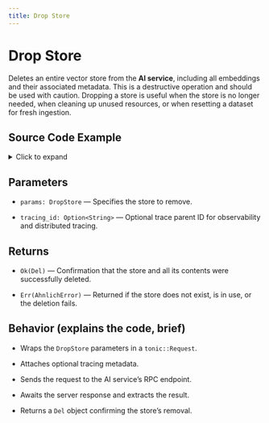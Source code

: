 ```yaml
---
title: Drop Store
---
```


# Drop Store

Deletes an entire vector store from the **AI service**, including all embeddings and their associated metadata. This is a destructive operation and should be used with caution. Dropping a store is useful when the store is no longer needed, when cleaning up unused resources, or when resetting a dataset for fresh ingestion.

## Source Code Example

<details>
  <summary>Click to expand</summary>

  ```rust
  use ahnlich_types::ai::query::DropStore;
  use ahnlich_client_rs::ai::AiClient;


  #[tokio::main]
  async fn main() -> Result<(), Box<dyn std::error::Error>> {
      let client = AiClient::new("http://127.0.0.1:1370".to_string()).await?;


      let drop_params = DropStore {
          store: "Deven Kicks".to_string(),
          error_if_not_exists: true,
      };


      let result = client.drop_store(drop_params, None).await?;


      println!("Deleted count: {}", result.deleted_count);


      Ok(())
  }
  ```
</details>

## Parameters
* `params: DropStore` — Specifies the store to remove.

* `tracing_id: Option<String>` — Optional trace parent ID for observability and distributed tracing.


## Returns
* `Ok(Del)` — Confirmation that the store and all its contents were successfully deleted.

* `Err(AhnlichError)` — Returned if the store does not exist, is in use, or the deletion fails.


## Behavior (explains the code, brief)
* Wraps the `DropStore` parameters in a `tonic::Request`.

* Attaches optional tracing metadata.

* Sends the request to the AI service’s RPC endpoint.

* Awaits the server response and extracts the result.

* Returns a `Del` object confirming the store’s removal.
